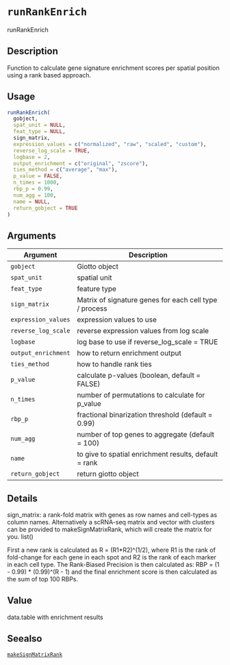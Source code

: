 # `runRankEnrich`

runRankEnrich


## Description

Function to calculate gene signature enrichment scores per spatial position using a rank based approach.


## Usage

```r
runRankEnrich(
  gobject,
  spat_unit = NULL,
  feat_type = NULL,
  sign_matrix,
  expression_values = c("normalized", "raw", "scaled", "custom"),
  reverse_log_scale = TRUE,
  logbase = 2,
  output_enrichment = c("original", "zscore"),
  ties_method = c("average", "max"),
  p_value = FALSE,
  n_times = 1000,
  rbp_p = 0.99,
  num_agg = 100,
  name = NULL,
  return_gobject = TRUE
)
```


## Arguments

Argument      |Description
------------- |----------------
`gobject`     |     Giotto object
`spat_unit`     |     spatial unit
`feat_type`     |     feature type
`sign_matrix`     |     Matrix of signature genes for each cell type / process
`expression_values`     |     expression values to use
`reverse_log_scale`     |     reverse expression values from log scale
`logbase`     |     log base to use if reverse_log_scale = TRUE
`output_enrichment`     |     how to return enrichment output
`ties_method`     |     how to handle rank ties
`p_value`     |     calculate p-values (boolean, default = FALSE)
`n_times`     |     number of permutations to calculate for p_value
`rbp_p`     |     fractional binarization threshold (default = 0.99)
`num_agg`     |     number of top genes to aggregate (default = 100)
`name`     |     to give to spatial enrichment results, default = rank
`return_gobject`     |     return giotto object


## Details

sign_matrix: a rank-fold matrix with genes as row names and cell-types as column names.
 Alternatively a scRNA-seq matrix and vector with clusters can be provided to makeSignMatrixRank, which will create
 the matrix for you. list() 
 
 First a new rank is calculated as R = (R1*R2)^(1/2), where R1 is the rank of
 fold-change for each gene in each spot and R2 is the rank of each marker in each cell type.
 The Rank-Biased Precision is then calculated as: RBP = (1 - 0.99) * (0.99)^(R - 1)
 and the final enrichment score is then calculated as the sum of top 100 RBPs.


## Value

data.table with enrichment results


## Seealso

[`makeSignMatrixRank`](#makesignmatrixrank)



